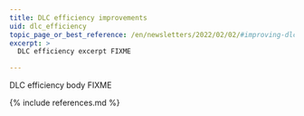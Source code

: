 ```yaml
---
title: DLC efficiency improvements
uid: dlc_efficiency
topic_page_or_best_reference: /en/newsletters/2022/02/02/#improving-dlc-efficiency-by-changing-script
excerpt: >
  DLC efficiency excerpt FIXME

---
```

DLC efficiency body FIXME

{% include references.md %}
